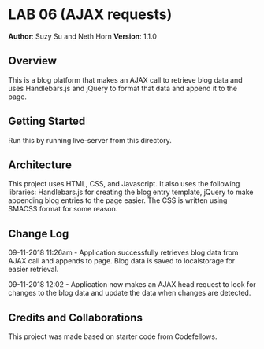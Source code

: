 # LAB 06 (AJAX requests)

**Author**: Suzy Su and Neth Horn
**Version**: 1.1.0 

## Overview
This is a blog platform that makes an AJAX call to retrieve blog data and uses Handlebars.js and jQuery to format that data and append it to the page.

## Getting Started
Run this by running live-server from this directory.

## Architecture
This project uses HTML, CSS, and Javascript. It also uses the following libraries: Handlebars.js for creating the blog entry template, jQuery to make appending blog entries to the page easier. The CSS is written using SMACSS format for some reason.

## Change Log
09-11-2018 11:26am - Application successfully retrieves blog data from AJAX call and appends to page. Blog data is saved to localstorage for easier retrieval.

09-11-2018 12:02 - Application now makes an AJAX head request to look for changes to the blog data and update the data when changes are detected.

## Credits and Collaborations
This project was made based on starter code from Codefellows.
